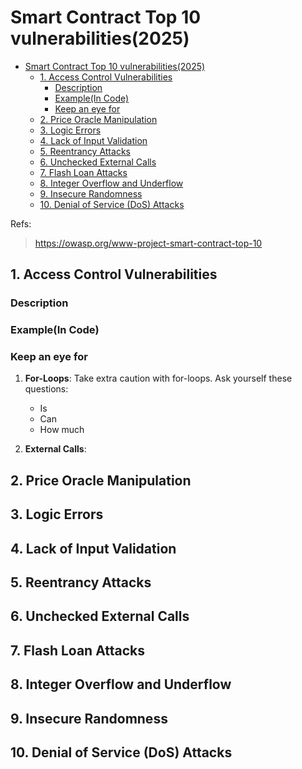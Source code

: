 # Smart Contract Top 10 vulnerabilities(2025)

- [Smart Contract Top 10 vulnerabilities(2025)](#smart-contract-top-10-vulnerabilities2025)
  - [1. Access Control Vulnerabilities](#1-access-control-vulnerabilities)
    - [Description](#description)
    - [Example(In Code)](#examplein-code)
    - [Keep an eye for](#keep-an-eye-for)
  - [2. Price Oracle Manipulation](#2-price-oracle-manipulation)
  - [3. Logic Errors](#3-logic-errors)
  - [4. Lack of Input Validation](#4-lack-of-input-validation)
  - [5. Reentrancy Attacks](#5-reentrancy-attacks)
  - [6. Unchecked External Calls](#6-unchecked-external-calls)
  - [7. Flash Loan Attacks](#7-flash-loan-attacks)
  - [8. Integer Overflow and Underflow](#8-integer-overflow-and-underflow)
  - [9. Insecure Randomness](#9-insecure-randomness)
  - [10. Denial of Service (DoS) Attacks](#10-denial-of-service-dos-attacks)

Refs:

> https://owasp.org/www-project-smart-contract-top-10

## 1. Access Control Vulnerabilities

### Description

### Example(In Code)

### Keep an eye for

1. **For-Loops**: Take extra caution with for-loops. Ask yourself these questions:

   - Is
   - Can
   - How much

2. **External Calls**:

## 2. Price Oracle Manipulation

## 3. Logic Errors

## 4. Lack of Input Validation

## 5. Reentrancy Attacks

## 6. Unchecked External Calls

## 7. Flash Loan Attacks

## 8. Integer Overflow and Underflow

## 9. Insecure Randomness

## 10. Denial of Service (DoS) Attacks
